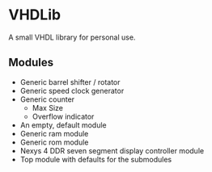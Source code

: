 # VHDLib
A small VHDL library for personal use.

## Modules
* Generic barrel shifter / rotator
* Generic speed clock generator
* Generic counter
  * Max Size
  * Overflow indicator
* An empty, default module
* Generic ram module
* Generic rom module
* Nexys 4 DDR seven segment display controller module
* Top module with defaults for the submodules
